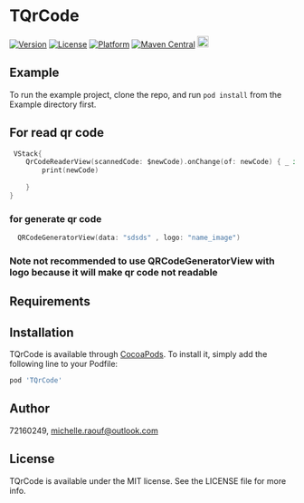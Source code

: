 # TQrCode

[![Version](https://img.shields.io/cocoapods/v/TQrCode.svg?style=flat)](https://cocoapods.org/pods/TQrCode)
[![License](https://img.shields.io/cocoapods/l/TQrCode.svg?style=flat)](https://cocoapods.org/pods/TQrCode)
[![Platform](https://img.shields.io/cocoapods/p/TQrCode.svg?style=flat)](https://cocoapods.org/pods/TQrCode)
[![Maven Central](https://img.shields.io/maven-central/v/io.github.the-best-is-best/compose_qr_code)](https://central.sonatype.com/artifact/io.github.the-best-is-best/ComposeQrCode) 
[<img src="https://github.githubassets.com/images/modules/logos_page/GitHub-Mark.png" width="20" height="20">](https://github.com/the-best-is-best/ComposeQrCode)


## Example

To run the example project, clone the repo, and run `pod install` from the Example directory first.

## For read qr code

```swift 
 VStack{
    QrCodeReaderView(scannedCode: $newCode).onChange(of: newCode) { _ in
        print(newCode)
        
    }
}

```

### for generate qr code

```swift
  QRCodeGeneratorView(data: "sdsds" , logo: "name_image")

```

### Note not recommended to use QRCodeGeneratorView with logo because it will make qr code not readable

## Requirements

## Installation

TQrCode is available through [CocoaPods](https://cocoapods.org). To install
it, simply add the following line to your Podfile:

```ruby
pod 'TQrCode'
```

## Author

72160249, michelle.raouf@outlook.com

## License

TQrCode is available under the MIT license. See the LICENSE file for more info.
